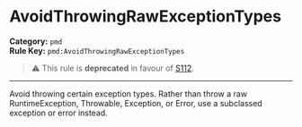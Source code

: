 # AvoidThrowingRawExceptionTypes
**Category:** `pmd`<br/>
**Rule Key:** `pmd:AvoidThrowingRawExceptionTypes`<br/>
> :warning: This rule is **deprecated** in favour of [S112](https://rules.sonarsource.com/java/RSPEC-112).

-----

<p>
  Avoid throwing certain exception types. Rather than throw a raw RuntimeException, Throwable, Exception, or Error, use
  a subclassed exception or error instead.
</p>
